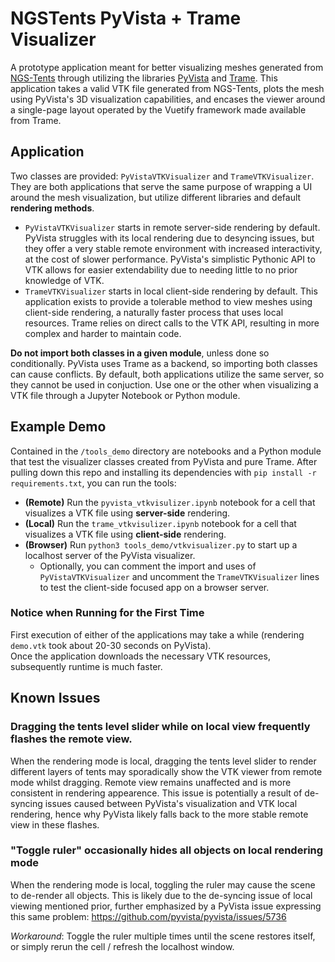 # NGSTents PyVista + Trame Visualizer

A prototype application meant for better visualizing meshes generated from [NGS-Tents](https://github.com/jayggg/ngstents) through
utilizing the libraries [PyVista](https://github.com/pyvista/pyvista) and [Trame](https://github.com/Kitware/trame).
This application takes a valid VTK file generated from NGS-Tents, plots the mesh using PyVista's 3D visualization capabilities, and
encases the viewer around a single-page layout operated by the Vuetify framework made available from Trame.

## Application

Two classes are provided: `PyVistaVTKVisualizer` and `TrameVTKVisualizer`. They are both applications that serve the same
purpose of wrapping a UI around the mesh visualization, but utilize different libraries and default **rendering methods**.

- `PyVistaVTKVisualizer` starts in remote server-side rendering by default. PyVista struggles with its local rendering
  due to desyncing issues, but they offer a very stable remote environment with increased interactivity, at the cost of slower performance. PyVista's simplistic Pythonic API to VTK allows for easier extendability due to needing little to no prior
  knowledge of VTK.
- `TrameVTKVisualizer` starts in local client-side rendering by default. This application exists to provide a tolerable method
  to view meshes using client-side rendering, a naturally faster process that uses local resources. Trame relies on direct calls to the VTK API, resulting in more complex and harder to maintain code.

**Do not import both classes in a given module**, unless done so conditionally. PyVista uses Trame as a backend, so importing
both classes can cause conflicts. By default, both applications utilize the same server, so they cannot be used in conjuction. Use one or the other when visualizing a VTK file through a Jupyter Notebook or Python module.

## Example Demo

Contained in the `/tools_demo` directory are notebooks and a Python module that test the visualizer classes created from PyVista
and pure Trame. After pulling down this repo and installing its dependencies with `pip install -r requirements.txt`,
you can run the tools:

- **(Remote)** Run the `pyvista_vtkvisulizer.ipynb` notebook for a cell that visualizes a VTK file using **server-side** rendering.
- **(Local)** Run the `trame_vtkvisulizer.ipynb` notebook for a cell that visualizes a VTK file using **client-side** rendering.
- **(Browser)** Run `python3 tools_demo/vtkvisualizer.py` to start up a localhost server of the PyVista visualizer.
  - Optionally, you can comment the import and uses of `PyVistaVTKVisualizer` and uncomment the `TrameVTKVisualizer` lines to test the client-side focused app on a browser server.

### Notice when Running for the First Time

First execution of either of the applications may take a while (rendering `demo.vtk` took about 20-30 seconds on PyVista).  
Once the application downloads the necessary VTK resources, subsequently runtime is much faster.

## Known Issues

### Dragging the tents level slider while on local view frequently flashes the remote view.

When the rendering mode is local, dragging the tents level slider to render different layers of tents
may sporadically show the VTK viewer from remote mode whilst dragging. Remote view remains unaffected
and is more consistent in rendering appearence. This issue is potentially a result of de-syncing issues
caused between PyVista's visualization and VTK local rendering, hence why PyVista likely falls back to
the more stable remote view in these flashes.

### "Toggle ruler" occasionally hides all objects on local rendering mode

When the rendering mode is local, toggling the ruler may cause the scene to de-render all objects. This is likely
due to the de-syncing issue of local viewing mentioned prior, further emphasized by a PyVista issue expressing
this same problem: https://github.com/pyvista/pyvista/issues/5736

_Workaround_: Toggle the ruler multiple times until the scene restores itself, or simply rerun the cell / refresh
the localhost window.
